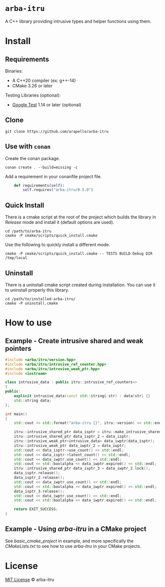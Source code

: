 # `arba-itru`

A C++ library providing intrusive types and helper functions using them.

# Install #
## Requirements ##

Binaries:

- A C++20 compiler (ex: g++-14)
- CMake 3.26 or later

Testing Libraries (optional):

- [Google Test](https://github.com/google/googletest) 1.14 or later (optional)

## Clone

```
git clone https://github.com/arapelle/arba-itru
```

## Use with `conan`

Create the conan package.
```
conan create . --build=missing -c
```
Add a requirement in your conanfile project file.
```python
    def requirements(self):
        self.requires("arba-itru/0.5.0")
```

## Quick Install ##
There is a cmake script at the root of the project which builds the library in *Release* mode and install it (default options are used).
```
cd /path/to/arba-itru
cmake -P cmake/scripts/quick_install.cmake
```
Use the following to quickly install a different mode.
```
cmake -P cmake/scripts/quick_install.cmake -- TESTS BUILD Debug DIR /tmp/local
```

## Uninstall ##
There is a uninstall cmake script created during installation. You can use it to uninstall properly this library.
```
cd /path/to/installed-arba-itru/
cmake -P uninstall.cmake
```

# How to use
## Example - Create intrusive shared and weak pointers
```c++
#include <arba/itru/version.hpp>
#include <arba/itru/intrusive_ref_counter.hpp>
#include <arba/itru/intrusive_weak_ptr.hpp>
#include <iostream>

class intrusive_data : public itru::intrusive_ref_counters<>
{
public:
    explicit intrusive_data(const std::string& str) : data(str) {}
    std::string data;
};

int main()
{
    std::cout << std::format("arba-itru {}", itru::version) << std::endl;

    itru::intrusive_shared_ptr data_isptr = itru::make_intrusive_shared_ptr<intrusive_data>("hello there");
    itru::intrusive_shared_ptr data_isptr_2 = data_isptr;
    itru::intrusive_weak_ptr<intrusive_data> data_iwptr(data_isptr);
    itru::intrusive_weak_ptr data_iwptr_2 = data_iwptr;
    std::cout << data_isptr->use_count() << std::endl;
    std::cout << data_isptr->latent_count() << std::endl;
    std::cout << data_iwptr.use_count() << std::endl;
    std::cout << std::boolalpha << data_iwptr.expired() << std::endl;
    itru::intrusive_shared_ptr data_isptr_3 = data_iwptr_2.lock();
    data_isptr.release();
    data_isptr_2.release();
    std::cout << data_iwptr.use_count() << std::endl;
    std::cout << std::boolalpha << data_iwptr.expired() << std::endl;
    data_isptr_3.release();
    std::cout << data_iwptr.use_count() << std::endl;
    std::cout << std::boolalpha << data_iwptr.expired() << std::endl;

    return EXIT_SUCCESS;
}

```

## Example - Using *arba-itru* in a CMake project
See *basic_cmake_project* in example, and more specifically the *CMakeLists.txt* to see how to use *arba-itru* in your CMake projects.

# License

[MIT License](./LICENSE.md) © arba-itru
